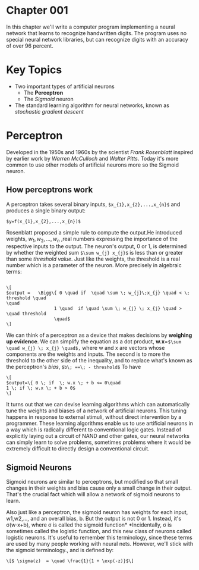 # Chapter 001
In this chapter we'll write a computer program implementing a neural network that learns
to recognize handwritten digits.
The program uses no special neural network libraries, but can recognize digits with an
accuracy of over 96 percent.

# Key Topics
* Two important types of artificial neurons
    - The **Perceptron**
    - The *Sigmoid* neuron
* The standard learning algorithm for neural networks, known as *stochastic gradient
    descent*

# Perceptron
Developed in the 1950s and 1960s by the scientist *Frank Rosenblatt* inspired by earlier
work by *Warren McCulloch* and *Walter Pitts*.
Today it's more common to use other models of artificial neurons more so the Sigmoid
neuron.
## How perceptrons work
A perceptron takes several binary inputs, `$x_{1},x_{2},...,x_{n}$` and produces a single binary
output:

`$y=f(x_{1},x_{2},...,x_{n})$`

Rosenblatt proposed a simple rule to compute the output.He introduced weights,
$w_{1},w_{2},...,w_{n}$ ,real numbers expressing the importance of the respective inputs
to the output.
The neuron's output, 0 or 1, is determined by whether the weighted sum `$\sum w_{j} x_{j}$` is less than or greater than some *threshold value*.
Just like the weights, the threshold is a real number which is a parameter of the neuron.
More precisely in algebraic terms:

```

\[
$output =   \Bigg\{ 0 \quad if  \quad \sum \; w_{j}\;x_{j} \quad < \; threshold \quad
\quad
                  1 \quad  if \quad \sum \; w_{j} \; x_{j} \quad > \quad threshold
                  \quad$
\]
```


We can think of a perceptron as a device that makes decisions by **weighing up evidence**.
We can simplify the equation as a dot product, **w.x**=`$\sum \quad w_{j} \; x_{j} \quad$,`
where w and x are vectors whose components are the weights and inputs.
The second is to more the threshold to the other side of the inequality, and to replace
what's known as the perceptron's *bias*, `$b\; ==\; - threshold$`
To have
```
\[
$output=\{ 0 \; if  \; w.x \; + b <= 0\quad
1 \; if \; w.x \; + b > 0$
\]
```

 It turns out that we can devise learning algorithms which can automatically tune the weights and biases of a network of artificial neurons. This tuning happens in response to external stimuli, without direct intervention by a programmer. These learning algorithms enable us to use artificial neurons in a way which is radically different to conventional logic gates. Instead of explicitly laying out a circuit of NAND and other gates, our neural networks can simply learn to solve problems, sometimes problems where it would be extremely difficult to directly design a conventional circuit.


## Sigmoid Neurons
Sigmoid neurons are similar to perceptrons, but modified so that small changes in their weights and bias cause only a small change in their output. That's the crucial fact which will allow a network of sigmoid neurons to learn.

Also just like a perceptron, the sigmoid neuron has weights for each input, w1,w2,…, and
an overall bias, b. But the output is not 0 or 1. Instead, it's σ(w⋅x+b), where σ is
called the sigmoid function* *Incidentally, σ is sometimes called the logistic function,
and this new class of neurons called logistic neurons. It's useful to remember this
terminology, since these terms are used by many people working with neural nets. However,
we'll stick with the sigmoid terminology., and is defined by:

```
\[$ \sigma(z)  = \quad \frac{1}{1 + \exp(-z)}$\]
```






